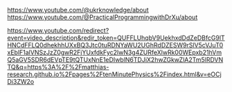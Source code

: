 https://www.youtube.com/@ukrknowledge/about
https://www.youtube.com/@PracticalProgrammingwithDrXu/about

https://www.youtube.com/redirect?event=video_description&redir_token=QUFFLUhqbV9UekhxdDdZeDBfcG9lTHNCdFFLQ0dhekhhUXxBQ3Jtc0tuRDNYaWU2UGhRdDZESW9rSlV5cVJuT0xEblF1alVNSzJzZ0gwR2FjYUxfdkFyc2lwN3g4ZURfeXlwRk00WEpxb21hVmQ5aGV5SDR6dEVpTE9tQTUxNnE1eDIwblN6TDJiX2hwZGkwZlA2Tm5lRDVNTQ&q=https%3A%2F%2Fmatthias-research.github.io%2Fpages%2FtenMinutePhysics%2Findex.html&v=eOCjDi3ZW2o